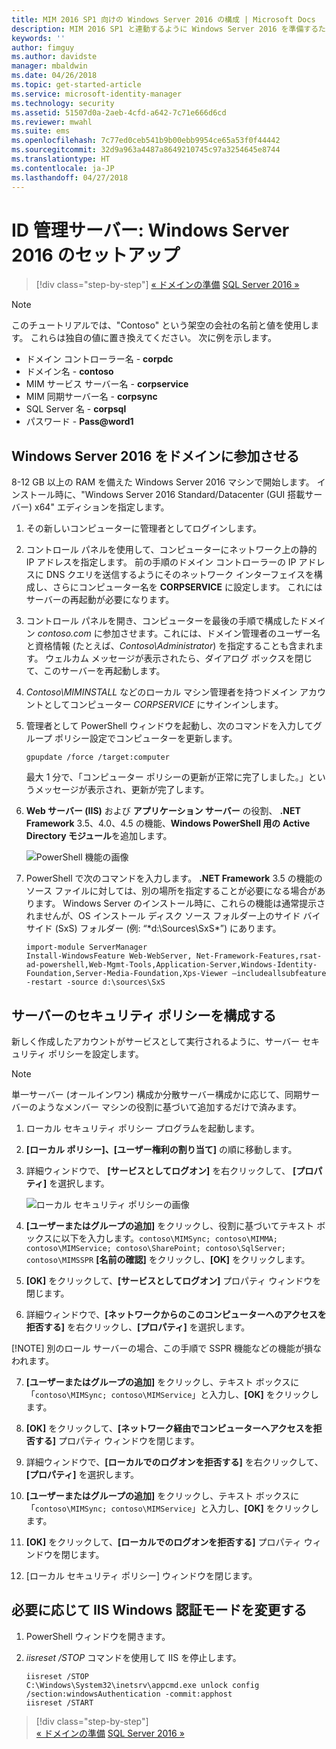 ```yaml
---
title: MIM 2016 SP1 向けの Windows Server 2016 の構成 | Microsoft Docs
description: MIM 2016 SP1 と連動するように Windows Server 2016 を準備するための手順と最小要件を説明します。
keywords: ''
author: fimguy
ms.author: davidste
manager: mbaldwin
ms.date: 04/26/2018
ms.topic: get-started-article
ms.service: microsoft-identity-manager
ms.technology: security
ms.assetid: 51507d0a-2aeb-4cfd-a642-7c71e666d6cd
ms.reviewer: mwahl
ms.suite: ems
ms.openlocfilehash: 7c77ed0ceb541b9b00ebb9954ce65a53f0f44442
ms.sourcegitcommit: 32d9a963a4487a8649210745c97a3254645e8744
ms.translationtype: HT
ms.contentlocale: ja-JP
ms.lasthandoff: 04/27/2018
---
```

# <a name="set-up-an-identity-management-servers-windows-server-2016"></a>ID 管理サーバー: Windows Server 2016 のセットアップ

>[!div class="step-by-step"]
[« ドメインの準備](preparing-domain.md)
[SQL Server 2016 »](prepare-server-sql2016.md)

> [!NOTE]
> このチュートリアルでは、"Contoso" という架空の会社の名前と値を使用します。 これらは独自の値に置き換えてください。 次に例を示します。
> - ドメイン コントローラー名 - **corpdc**
> - ドメイン名 - **contoso**
> - MIM サービス サーバー名 - **corpservice**
> - MIM 同期サーバー名 - **corpsync**
> - SQL Server 名 - **corpsql**
> - パスワード - **Pass@word1**

## <a name="join-windows-server-2016-to-your-domain"></a>Windows Server 2016 をドメインに参加させる

8-12 GB 以上の RAM を備えた Windows Server 2016 マシンで開始します。 インストール時に、"Windows Server 2016 Standard/Datacenter (GUI 搭載サーバー) x64" エディションを指定します。

1. その新しいコンピューターに管理者としてログインします。

2. コントロール パネルを使用して、コンピューターにネットワーク上の静的 IP アドレスを指定します。 前の手順のドメイン コントローラーの IP アドレスに DNS クエリを送信するようにそのネットワーク インターフェイスを構成し、さらにコンピューター名を **CORPSERVICE** に設定します。  これにはサーバーの再起動が必要になります。

3. コントロール パネルを開き、コンピューターを最後の手順で構成したドメイン *contoso.com* に参加させます。これには、ドメイン管理者のユーザー名と資格情報 (たとえば、*Contoso\Administrator*) を指定することも含まれます。  ウェルカム メッセージが表示されたら、ダイアログ ボックスを閉じて、このサーバーを再起動します。

4. *Contoso\MIMINSTALL* などのローカル マシン管理者を持つドメイン アカウントとしてコンピューター *CORPSERVICE* にサインインします。


5. 管理者として PowerShell ウィンドウを起動し、次のコマンドを入力してグループ ポリシー設定でコンピューターを更新します。

    ```
    gpupdate /force /target:computer
    ```

    最大 1 分で、「コンピューター ポリシーの更新が正常に完了しました。」というメッセージが表示され、更新が完了します。

6. **Web サーバー (IIS)** および **アプリケーション サーバー** の役割、 **.NET Framework** 3.5、4.0、4.5 の機能、**Windows PowerShell 用の Active Directory モジュール**を追加します。

    ![PowerShell 機能の画像](media/MIM-DeployWS2.png)

7. PowerShell で次のコマンドを入力します。 **.NET Framework** 3.5 の機能のソース ファイルに対しては、別の場所を指定することが必要になる場合があります。 Windows Server のインストール時に、これらの機能は通常提示されませんが、OS インストール ディスク ソース フォルダー上のサイド バイ サイド (SxS) フォルダー (例: “\*d:\Sources\SxS\*”) にあります。

    ```
    import-module ServerManager
    Install-WindowsFeature Web-WebServer, Net-Framework-Features,rsat-ad-powershell,Web-Mgmt-Tools,Application-Server,Windows-Identity-Foundation,Server-Media-Foundation,Xps-Viewer –includeallsubfeature -restart -source d:\sources\SxS
    ```

## <a name="configure-the-server-security-policy"></a>サーバーのセキュリティ ポリシーを構成する

新しく作成したアカウントがサービスとして実行されるように、サーバー セキュリティ ポリシーを設定します。
> [!NOTE] 
> 単一サーバー (オールインワン) 構成か分散サーバー構成かに応じて、同期サーバーのようなメンバー マシンの役割に基づいて追加するだけで済みます。 

1. ローカル セキュリティ ポリシー プログラムを起動します。

2. **[ローカル ポリシー]、[ユーザー権利の割り当て]** の順に移動します。

3. 詳細ウィンドウで、 **[サービスとしてログオン]** を右クリックして、 **[プロパティ]** を選択します。

    ![ローカル セキュリティ ポリシーの画像](media/MIM-DeployWS3.png)

4. **[ユーザーまたはグループの追加]** をクリックし、役割に基づいてテキスト ボックスに以下を入力します。`contoso\MIMSync; contoso\MIMMA; contoso\MIMService; contoso\SharePoint; contoso\SqlServer; contoso\MIMSSPR` **[名前の確認]** をクリックし、**[OK]** をクリックします。

5. **[OK]** をクリックして、**[サービスとしてログオン]** プロパティ ウィンドウを閉じます。

6.  詳細ウィンドウで、**[ネットワークからのこのコンピューターへのアクセスを拒否する]** を右クリックし、**[プロパティ]** を選択します。

[!NOTE] 別のロール サーバーの場合、この手順で SSPR 機能などの機能が損なわれます。

7. **[ユーザーまたはグループの追加]** をクリックし、テキスト ボックスに「`contoso\MIMSync; contoso\MIMService`」と入力し、**[OK]** をクリックします。

8. **[OK]** をクリックして、**[ネットワーク経由でコンピューターへアクセスを拒否する]** プロパティ ウィンドウを閉じます。

9. 詳細ウィンドウで、**[ローカルでのログオンを拒否する]** を右クリックして、**[プロパティ]** を選択します。

10. **[ユーザーまたはグループの追加]** をクリックし、テキスト ボックスに「`contoso\MIMSync; contoso\MIMService`」と入力し、**[OK]** をクリックします。

11. **[OK]** をクリックして、**[ローカルでのログオンを拒否する]** プロパティ ウィンドウを閉じます。

12. [ローカル セキュリティ ポリシー] ウィンドウを閉じます。


## <a name="change-the-iis-windows-authentication-mode-if-needed"></a>必要に応じて IIS Windows 認証モードを変更する

1.  PowerShell ウィンドウを開きます。

2.  *iisreset /STOP* コマンドを使用して IIS を停止します。

    ```
    iisreset /STOP
    C:\Windows\System32\inetsrv\appcmd.exe unlock config /section:windowsAuthentication -commit:apphost
    iisreset /START
    ```

>[!div class="step-by-step"]  
[« ドメインの準備](preparing-domain.md)
[SQL Server 2016 »](prepare-server-sql2016.md)
